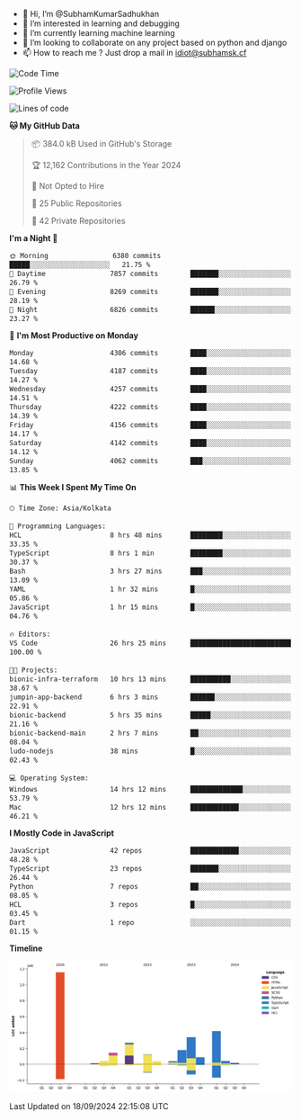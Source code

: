 - 👋 Hi, I’m @SubhamKumarSadhukhan
- 👀 I’m interested in learning and debugging
- 🌱 I’m currently learning machine learning
- 💞️ I’m looking to collaborate on any project based on python and django
- 📫 How to reach me ?
      Just drop a mail in idiot@subhamsk.cf

<!---
SubhamKumarSadhukhan/SubhamKumarSadhukhan is a ✨ special ✨ repository because its `README.md` (this file) appears on your GitHub profile.
You can click the Preview link to take a look at your changes.
--->


<!--START_SECTION:waka-->
![Code Time](http://img.shields.io/badge/Code%20Time-2%2C514%20hrs%2050%20mins-blue)

![Profile Views](http://img.shields.io/badge/Profile%20Views-8-blue)

![Lines of code](https://img.shields.io/badge/From%20Hello%20World%20I%27ve%20Written-2.9%20million%20lines%20of%20code-blue)

**🐱 My GitHub Data** 

> 📦 384.0 kB Used in GitHub's Storage 
 > 
> 🏆 12,162 Contributions in the Year 2024
 > 
> 🚫 Not Opted to Hire
 > 
> 📜 25 Public Repositories 
 > 
> 🔑 42 Private Repositories 
 > 
**I'm a Night 🦉** 

```text
🌞 Morning                6380 commits        █████░░░░░░░░░░░░░░░░░░░░   21.75 % 
🌆 Daytime                7857 commits        ███████░░░░░░░░░░░░░░░░░░   26.79 % 
🌃 Evening                8269 commits        ███████░░░░░░░░░░░░░░░░░░   28.19 % 
🌙 Night                  6826 commits        ██████░░░░░░░░░░░░░░░░░░░   23.27 % 
```
📅 **I'm Most Productive on Monday** 

```text
Monday                   4306 commits        ████░░░░░░░░░░░░░░░░░░░░░   14.68 % 
Tuesday                  4187 commits        ████░░░░░░░░░░░░░░░░░░░░░   14.27 % 
Wednesday                4257 commits        ████░░░░░░░░░░░░░░░░░░░░░   14.51 % 
Thursday                 4222 commits        ████░░░░░░░░░░░░░░░░░░░░░   14.39 % 
Friday                   4156 commits        ████░░░░░░░░░░░░░░░░░░░░░   14.17 % 
Saturday                 4142 commits        ████░░░░░░░░░░░░░░░░░░░░░   14.12 % 
Sunday                   4062 commits        ███░░░░░░░░░░░░░░░░░░░░░░   13.85 % 
```


📊 **This Week I Spent My Time On** 

```text
🕑︎ Time Zone: Asia/Kolkata

💬 Programming Languages: 
HCL                      8 hrs 48 mins       ████████░░░░░░░░░░░░░░░░░   33.35 % 
TypeScript               8 hrs 1 min         ████████░░░░░░░░░░░░░░░░░   30.37 % 
Bash                     3 hrs 27 mins       ███░░░░░░░░░░░░░░░░░░░░░░   13.09 % 
YAML                     1 hr 32 mins        █░░░░░░░░░░░░░░░░░░░░░░░░   05.86 % 
JavaScript               1 hr 15 mins        █░░░░░░░░░░░░░░░░░░░░░░░░   04.76 % 

🔥 Editors: 
VS Code                  26 hrs 25 mins      █████████████████████████   100.00 % 

🐱‍💻 Projects: 
bionic-infra-terraform   10 hrs 13 mins      ██████████░░░░░░░░░░░░░░░   38.67 % 
jumpin-app-backend       6 hrs 3 mins        ██████░░░░░░░░░░░░░░░░░░░   22.91 % 
bionic-backend           5 hrs 35 mins       █████░░░░░░░░░░░░░░░░░░░░   21.16 % 
bionic-backend-main      2 hrs 7 mins        ██░░░░░░░░░░░░░░░░░░░░░░░   08.04 % 
ludo-nodejs              38 mins             █░░░░░░░░░░░░░░░░░░░░░░░░   02.43 % 

💻 Operating System: 
Windows                  14 hrs 12 mins      █████████████░░░░░░░░░░░░   53.79 % 
Mac                      12 hrs 12 mins      ████████████░░░░░░░░░░░░░   46.21 % 
```

**I Mostly Code in JavaScript** 

```text
JavaScript               42 repos            ████████████░░░░░░░░░░░░░   48.28 % 
TypeScript               23 repos            ███████░░░░░░░░░░░░░░░░░░   26.44 % 
Python                   7 repos             ██░░░░░░░░░░░░░░░░░░░░░░░   08.05 % 
HCL                      3 repos             █░░░░░░░░░░░░░░░░░░░░░░░░   03.45 % 
Dart                     1 repo              ░░░░░░░░░░░░░░░░░░░░░░░░░   01.15 % 
```



**Timeline**

![Lines of Code chart](https://raw.githubusercontent.com/SubhamKumarSadhukhan/SubhamKumarSadhukhan/main/assets/bar_graph.png)


 Last Updated on 18/09/2024 22:15:08 UTC
<!--END_SECTION:waka-->
